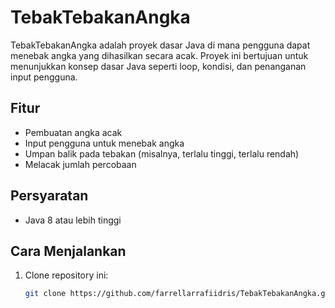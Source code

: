 # TebakTebakanAngka

TebakTebakanAngka adalah proyek dasar Java di mana pengguna dapat menebak angka yang dihasilkan secara acak. Proyek ini bertujuan untuk menunjukkan konsep dasar Java seperti loop, kondisi, dan penanganan input pengguna.

## Fitur
- Pembuatan angka acak
- Input pengguna untuk menebak angka
- Umpan balik pada tebakan (misalnya, terlalu tinggi, terlalu rendah)
- Melacak jumlah percobaan

## Persyaratan
- Java 8 atau lebih tinggi

## Cara Menjalankan
1. Clone repository ini:
   ```bash
   git clone https://github.com/farrellarrafiidris/TebakTebakanAngka.git
